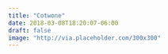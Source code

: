 ```yaml
---
title: "Cotwone"
date: 2018-03-08T18:20:07-06:00
draft: false
image: "http://via.placeholder.com/300x300"
---
```

